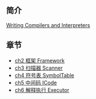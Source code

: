 ## 简介

[Writing Compilers and Interpreters](https://book.douban.com/subject/4204346/)

## 章节

- [ch2 框架 Framework]()
- [ch3 扫描器 Scanner]()
- [ch4 符号表 SymbolTable]()
- [ch5 中间码 ICode]()
- [ch6 解释执行 Executor]()
